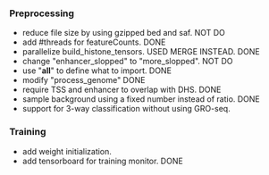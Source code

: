 ### Preprocessing
- reduce file size by using gzipped bed and saf. NOT DO
- add #threads for featureCounts. DONE
- parallelize build_histone_tensors. USED MERGE INSTEAD. DONE
- change "enhancer_slopped" to "more_slopped". NOT DO
- use "__all__" to define what to import. DONE
- modify "process_genome" DONE
- require TSS and enhancer to overlap with DHS. DONE
- sample background using a fixed number instead of ratio. DONE
- support for 3-way classification without using GRO-seq.

### Training
- add weight initialization.
- add tensorboard for training monitor. DONE
